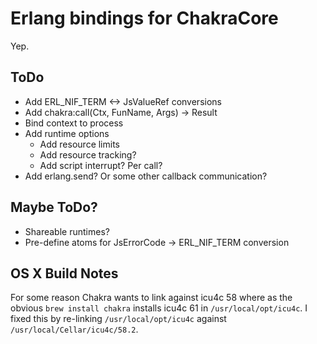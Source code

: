 Erlang bindings for ChakraCore
===

Yep.


ToDo
---

* Add ERL_NIF_TERM <-> JsValueRef conversions
* Add chakra:call(Ctx, FunName, Args) -> Result
* Bind context to process
* Add runtime options
  * Add resource limits
  * Add resource tracking?
  * Add script interrupt? Per call?
* Add erlang.send? Or some other callback communication?


Maybe ToDo?
---

* Shareable runtimes?
* Pre-define atoms for JsErrorCode -> ERL_NIF_TERM conversion

OS X Build Notes
---

For some reason Chakra wants to link against icu4c 58 where as the obvious
`brew install chakra` installs icu4c 61 in `/usr/local/opt/icu4c`. I fixed
this by re-linking `/usr/local/opt/icu4c` against
`/usr/local/Cellar/icu4c/58.2`.